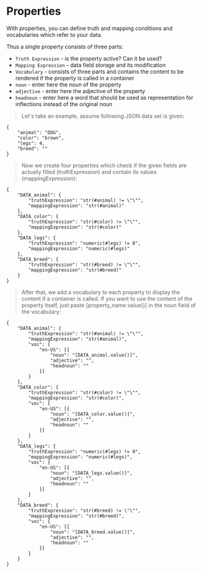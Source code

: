 # Properties<a name="properties"></a>

With properties, you can define truth and mapping conditions and vocabularies which refer to your data.

Thus a single property consists of three parts:

* `Truth Expression` - is the property active? Can it be used?
* `Mapping Expression` - data field storage and its modification
* `Vocabulary` - consists of three parts and contains the content to be rendered if the property is called in a container
 * `noun` - enter here the noun of the property
 * `adjective` - enter here the adjective of the property
 * `headnoun` - enter here a word that should be used as representation for inflections instead of the original noun
 
> Let's take an example, assume following JSON data set is given:

```
{
	"animal": "DOG",
	"color": "brown",
	"legs": 4,
	"breed": ""
}
```

> Now we create four properties which check if the given fields are actually filled (truthExpression) and contain its values (mappingExpression):

```
{
	"DATA_animal": {
		"truthExpression": "str(#animal) != \"\"",
		"mappingExpression": "str(#animal)"
	},
	"DATA_color": {
		"truthExpression": "str(#color) != \"\"",
		"mappingExpression": "str(#color)"
	},
	"DATA_legs": {
		"truthExpression": "numeric(#legs) != 0",
		"mappingExpression": "numeric(#legs)"
	},
	"DATA_breed": {
		"truthExpression": "str(#breed) != \"\"",
		"mappingExpression": "str(#breed)"
	}
}
```

> After that, we add a vocabulary to each property to display the content if a container is called.
> If you want to use the content of the property itself, just paste [property_name.value()] in the noun field of the vocabulary:

```
{
	"DATA_animal": {
		"truthExpression": "str(#animal) != \"\"",
		"mappingExpression": "str(#animal)",
		"voc": {
			"en-US": [{
				"noun": "[DATA_animal.value()]",
				"adjective": "",
				"headnoun": ""
			}]
		}
	},
	"DATA_color": {
		"truthExpression": "str(#color) != \"\"",
		"mappingExpression": "str(#color)",
		"voc": {
			"en-US": [{
				"noun": "[DATA_color.value()]",
				"adjective": "",
				"headnoun": ""
			}]
		}
	},
	"DATA_legs": {
		"truthExpression": "numeric(#legs) != 0",
		"mappingExpression": "numeric(#legs)",
		"voc": {
			"en-US": [{
				"noun": "[DATA_legs.value()]",
				"adjective": "",
				"headnoun": ""
			}]
		}
	},
	"DATA_breed": {
		"truthExpression": "str(#breed) != \"\"",
		"mappingExpression": "str(#breed)",
		"voc": {
			"en-US": [{
				"noun": "[DATA_breed.value()]",
				"adjective": "",
				"headnoun": ""
			}]
		}
	}
}
```